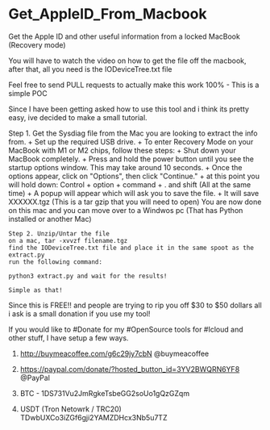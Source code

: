 # Get_AppleID_From_Macbook
Get the Apple ID and other useful information from a locked MacBook (Recovery mode)

You will have to watch the video on how to get the file off the macbook, after that, all you need is the IODeviceTree.txt file

Feel free to send PULL requests to actually make this work 100% - This is a simple POC




Since I have been getting asked how to use this tool and i think its pretty easy, ive decided to make a small tutorial.


Step 1. Get the Sysdiag file from the Mac you are looking to extract the info from.
    + Set up the required USB drive.
    + To enter Recovery Mode on your MacBook with M1 or M2 chips, follow these steps:
    + Shut down your MacBook completely.
    + Press and hold the power button until you see the startup options window. This may take around 10 seconds.
    + Once the options appear, click on "Options", then click "Continue."
    + at this point you will hold down: Control + option + command + . and shift (All at the same time)
    + A popup will appear which will ask you to save the file. 
    + It will save XXXXXX.tgz (This is a tar gzip that you will need to open)
    You are now done on this mac and you can move over to a Windwos pc (That has Python installed or another Mac)

    Step 2. Unzip/Untar the file
    on a mac, tar -xvvzf filename.tgz
    find the IODeviceTree.txt file and place it in the same spoot as the extract.py
    run the following command: 

    python3 extract.py and wait for the results!

    Simple as that!


Since this is FREE!! and people are trying to rip you off $30 to $50 dollars all i ask is a small donation if you use my tool!

If you would like to #Donate for my #OpenSource tools for #Icloud and other stuff, I have setup a few ways.

1. http://buymeacoffee.com/g6c29jy7cbN 
@buymeacoffee
 
2. https://paypal.com/donate/?hosted_button_id=3YV2BWQRN6YF8 
@PayPal
 
3. BTC -  1DS731Vu2JmRgkeTsbeGG2soUo1gQzGZqm
   
4. USDT (Tron Netowrk / TRC20) TDwbUXCo3iZGf6gji2YAMZDHcx3Nb5u7TZ
